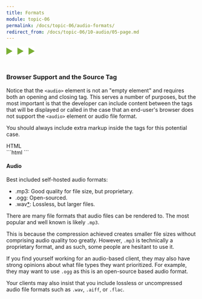 ```yaml
---
title: Formats
module: topic-06
permalink: /docs/topic-06/audio-formats/
redirect_from: /docs/topic-06/10-audio/05-page.md
---
```


<img src="./../../../img/arrow-divider.svg" style="width: 75px; border: none; margin: 0px 0 20px 0" />

### Browser Support and the Source Tag

Notice that the `<audio>` element is not an "empty element" and requires both an opening and closing tag. This serves a number of purposes, but the most important is that the developer can include content between the tags that will be displayed or called in the case that an end-user's browser does not support the `<audio>` element or audio file format.

You should always include extra markup inside the tags for this potential case.

<div id="code-heading">HTML</div>
```html
<audio src="">
    <p>This browser does not support our audio format.</p>
</audio>
```

#### Audio
Best included self-hosted audio formats:

- .mp3: Good quality for file size, but proprietary.
- .ogg: Open-sourced.
- .wav<a href="#lossless-formats">*</a>: Lossless, but larger files.

There are many file formats that audio files can be rendered to. The most popular and well known is likely `.mp3`.

This is because the compression achieved creates smaller file sizes without comprising audio quality too greatly. However, `.mp3` is technically a proprietary format, and as such, some people are hesitant to use it.

If you find yourself working for an audio-based client, they may also have strong opinions about what file types they want prioritized. For example, they may want to use `.ogg` as this is an open-source based audio format.

<p id="lossless-formats">Your clients may also insist that you include lossless or uncompressed audio file formats such as <code>.wav</code>, <code>.aiff</code>, or <code>.flac</code>.</p>
